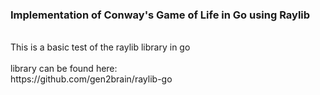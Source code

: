 ### Implementation of Conway's Game of Life in Go using Raylib
<br>
This is a basic test of the raylib library in go <br>
<br>
library can be found here:<br>
https://github.com/gen2brain/raylib-go
